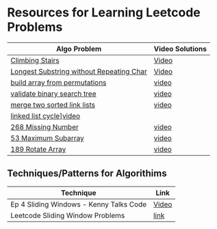 # Resources for Learning Leetcode Problems


| Algo Problem | Video Solutions|
|---| ----|
|[Climbing Stairs](https://leetcode.com/problems/climbing-stairs/)| [Video](https://www.youtube.com/watch?v=Y0lT9Fck7qI)|
|[Longest Substring without Repeating Char](https://leetcode.com/problems/longest-substring-without-repeating-characters/)|[Video](https://www.youtube.com/watch?v=BQcnJQzE8f4)|
|[build array from permutations](https://leetcode.com/problems/build-array-from-permutation/)|[video](https://www.youtube.com/watch?v=UnVTsLaIvB4)|
|[validate binary search tree](https://leetcode.com/problems/validate-binary-search-tree/)|[video](https://www.youtube.com/watch?v=s6ATEkipzow)|
|[merge two sorted link lists](https://leetcode.com/problems/merge-two-sorted-lists/)|[video](https://www.youtube.com/watch?v=XIdigk956u0&t=275s)|
[linked list cycle](https://leetcode.com/problems/linked-list-cycle/)][video](https://www.youtube.com/watch?v=gBTe7lFR3vc)|
|[268 Missing Number](https://leetcode.com/problems/missing-number/)|[video](https://www.youtube.com/watch?v=4LrVhAxJUsA)|
|[53 Maximum Subarray](https://leetcode.com/problems/maximum-subarray/) |[video](https://www.youtube.com/watch?v=5WZl3MMT0Eg) |
|[189 Rotate Array](https://leetcode.com/problems/rotate-array/) | [video](https://www.youtube.com/watch?v=BHr381Guz3Y) |


## Techniques/Patterns for Algorithims

| Technique | Link|
|---| ----|
|Ep 4 Sliding Windows  - Kenny Talks Code| [Video](https://www.youtube.com/watch?v=7Q1uylXOatU)|
|Leetcode Sliding Window Problems| [link](https://leetcode.com/tag/sliding-window/)|